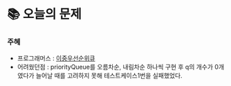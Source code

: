# 📚 오늘의 문제

### 주혜
- 프로그래머스 : [이중우선순위큐](https://school.programmers.co.kr/learn/courses/30/lessons/42628#)
- 어려웠던점 : priorityQueue를 오름차순, 내림차순 하나씩 구현 후 q의 개수가 0개였다가 늘어날 때를 고려하지 못해 테스트케이스1번을 실패했었다.
